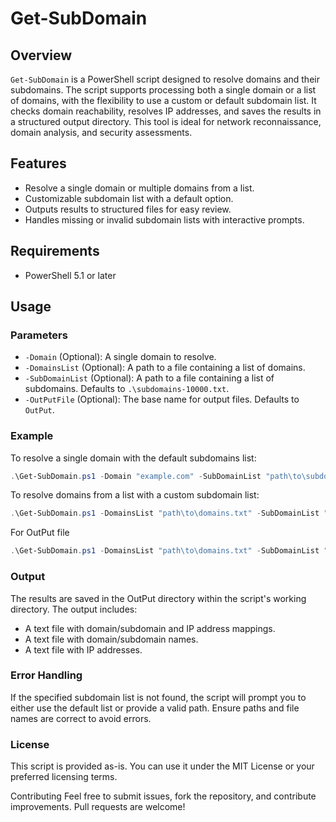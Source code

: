 # Get-SubDomain

## Overview

`Get-SubDomain` is a PowerShell script designed to resolve domains and their subdomains. The script supports processing both a single domain or a list of domains, with the flexibility to use a custom or default subdomain list. It checks domain reachability, resolves IP addresses, and saves the results in a structured output directory. This tool is ideal for network reconnaissance, domain analysis, and security assessments.

## Features

- Resolve a single domain or multiple domains from a list.
- Customizable subdomain list with a default option.
- Outputs results to structured files for easy review.
- Handles missing or invalid subdomain lists with interactive prompts.

## Requirements

- PowerShell 5.1 or later

## Usage

### Parameters

- `-Domain` (Optional): A single domain to resolve.
- `-DomainsList` (Optional): A path to a file containing a list of domains.
- `-SubDomainList` (Optional): A path to a file containing a list of subdomains. Defaults to `.\subdomains-10000.txt`.
- `-OutPutFile` (Optional): The base name for output files. Defaults to `OutPut`.

### Example

To resolve a single domain with the default subdomains list:

```powershell
.\Get-SubDomain.ps1 -Domain "example.com" -SubDomainList "path\to\subdomains.txt"
```
To resolve domains from a list with a custom subdomain list:
```powershell
.\Get-SubDomain.ps1 -DomainsList "path\to\domains.txt" -SubDomainList "path\to\subdomains.txt"
```
For OutPut file
```powershell
.\Get-SubDomain.ps1 -DomainsList "path\to\domains.txt" -SubDomainList "path\to\subdomains.txt" -OutPutFile OutPut.txt
```

### Output
The results are saved in the OutPut directory within the script's working directory. The output includes:

- A text file with domain/subdomain and IP address mappings.
- A text file with domain/subdomain names.
- A text file with IP addresses.

### Error Handling
If the specified subdomain list is not found, the script will prompt you to either use the default list or provide a valid path. Ensure paths and file names are correct to avoid errors.

### License
This script is provided as-is. You can use it under the MIT License or your preferred licensing terms.

Contributing
Feel free to submit issues, fork the repository, and contribute improvements. Pull requests are welcome!
